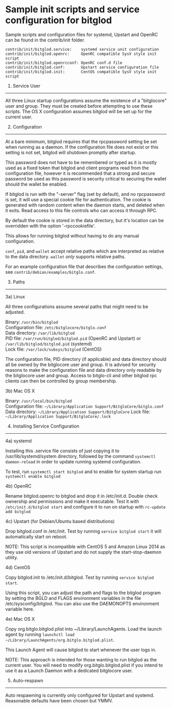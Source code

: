 Sample init scripts and service configuration for bitglod
==========================================================

Sample scripts and configuration files for systemd, Upstart and OpenRC
can be found in the contrib/init folder.

    contrib/init/bitglod.service:    systemd service unit configuration
    contrib/init/bitglod.openrc:     OpenRC compatible SysV style init script
    contrib/init/bitglod.openrcconf: OpenRC conf.d file
    contrib/init/bitglod.conf:       Upstart service configuration file
    contrib/init/bitglod.init:       CentOS compatible SysV style init script

1. Service User
---------------------------------

All three Linux startup configurations assume the existence of a "bitglocore" user
and group.  They must be created before attempting to use these scripts.
The OS X configuration assumes bitglod will be set up for the current user.

2. Configuration
---------------------------------

At a bare minimum, bitglod requires that the rpcpassword setting be set
when running as a daemon.  If the configuration file does not exist or this
setting is not set, bitglod will shutdown promptly after startup.

This password does not have to be remembered or typed as it is mostly used
as a fixed token that bitglod and client programs read from the configuration
file, however it is recommended that a strong and secure password be used
as this password is security critical to securing the wallet should the
wallet be enabled.

If bitglod is run with the "-server" flag (set by default), and no rpcpassword is set,
it will use a special cookie file for authentication. The cookie is generated with random
content when the daemon starts, and deleted when it exits. Read access to this file
controls who can access it through RPC.

By default the cookie is stored in the data directory, but it's location can be overridden
with the option '-rpccookiefile'.

This allows for running bitglod without having to do any manual configuration.

`conf`, `pid`, and `wallet` accept relative paths which are interpreted as
relative to the data directory. `wallet` *only* supports relative paths.

For an example configuration file that describes the configuration settings,
see `contrib/debian/examples/bitglo.conf`.

3. Paths
---------------------------------

3a) Linux

All three configurations assume several paths that might need to be adjusted.

Binary:              `/usr/bin/bitglod`  
Configuration file:  `/etc/bitglocore/bitglo.conf`  
Data directory:      `/var/lib/bitglod`  
PID file:            `/var/run/bitglod/bitglod.pid` (OpenRC and Upstart) or `/var/lib/bitglod/bitglod.pid` (systemd)  
Lock file:           `/var/lock/subsys/bitglod` (CentOS)  

The configuration file, PID directory (if applicable) and data directory
should all be owned by the bitglocore user and group.  It is advised for security
reasons to make the configuration file and data directory only readable by the
bitglocore user and group.  Access to bitglo-cli and other bitglod rpc clients
can then be controlled by group membership.

3b) Mac OS X

Binary:              `/usr/local/bin/bitglod`  
Configuration file:  `~/Library/Application Support/BitgloCore/bitglo.conf`  
Data directory:      `~/Library/Application Support/BitgloCore`
Lock file:           `~/Library/Application Support/BitgloCore/.lock`

4. Installing Service Configuration
-----------------------------------

4a) systemd

Installing this .service file consists of just copying it to
/usr/lib/systemd/system directory, followed by the command
`systemctl daemon-reload` in order to update running systemd configuration.

To test, run `systemctl start bitglod` and to enable for system startup run
`systemctl enable bitglod`

4b) OpenRC

Rename bitglod.openrc to bitglod and drop it in /etc/init.d.  Double
check ownership and permissions and make it executable.  Test it with
`/etc/init.d/bitglod start` and configure it to run on startup with
`rc-update add bitglod`

4c) Upstart (for Debian/Ubuntu based distributions)

Drop bitglod.conf in /etc/init.  Test by running `service bitglod start`
it will automatically start on reboot.

NOTE: This script is incompatible with CentOS 5 and Amazon Linux 2014 as they
use old versions of Upstart and do not supply the start-stop-daemon utility.

4d) CentOS

Copy bitglod.init to /etc/init.d/bitglod. Test by running `service bitglod start`.

Using this script, you can adjust the path and flags to the bitglod program by
setting the BGLD and FLAGS environment variables in the file
/etc/sysconfig/bitglod. You can also use the DAEMONOPTS environment variable here.

4e) Mac OS X

Copy org.bitglo.bitglod.plist into ~/Library/LaunchAgents. Load the launch agent by
running `launchctl load ~/Library/LaunchAgents/org.bitglo.bitglod.plist`.

This Launch Agent will cause bitglod to start whenever the user logs in.

NOTE: This approach is intended for those wanting to run bitglod as the current user.
You will need to modify org.bitglo.bitglod.plist if you intend to use it as a
Launch Daemon with a dedicated bitglocore user.

5. Auto-respawn
-----------------------------------

Auto respawning is currently only configured for Upstart and systemd.
Reasonable defaults have been chosen but YMMV.
